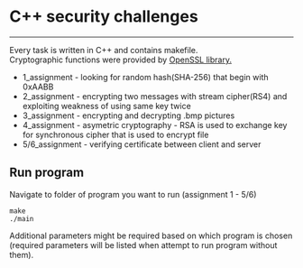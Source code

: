 # C++ security challenges
---
Every task is written in C++ and contains makefile.\
Cryptographic functions were provided by [OpenSSL library.](https://www.openssl.org/)

 - 1_assignment - looking for random hash(SHA-256) that begin with 0xAABB
 - 2_assignment - encrypting two messages with stream cipher(RS4) and exploiting
                  weakness of using same key twice
 - 3_assignment - encrypting and decrypting .bmp pictures
 - 4_assignment - asymetric cryptography - RSA is used to exchange key for synchronous cipher that is used to encrypt file
 - 5/6_assignment - verifying certificate between client and server
 
 
Run program
---
Navigate to folder of program you want to run (assignment 1 - 5/6)

    make
    ./main
Additional parameters might be required based on which program is chosen (required parameters will be listed when attempt to run program without them).

